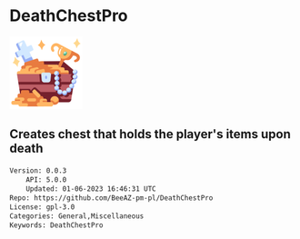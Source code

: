# DeathChestPro
<img src="https://raw.githubusercontent.com/BeeAZ-pm-pl/DeathChestPro/3831eac9dc977bf295b15e9fd89c748638fa1987/icon.png" width="128" height="128" />

## Creates chest that holds the player's items upon death
```properties
Version: 0.0.3
    API: 5.0.0
    Updated: 01-06-2023 16:46:31 UTC
Repo: https://github.com/BeeAZ-pm-pl/DeathChestPro
License: gpl-3.0
Categories: General,Miscellaneous
Keywords: DeathChestPro
```